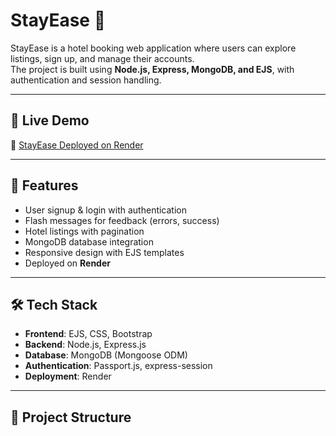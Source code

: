 # StayEase 🏨

StayEase is a hotel booking web application where users can explore listings, sign up, and manage their accounts.  
The project is built using **Node.js, Express, MongoDB, and EJS**, with authentication and session handling.

---

## 🚀 Live Demo
🔗 [StayEase Deployed on Render](https://stayease-jegu.onrender.com/)

---

## 📌 Features
- User signup & login with authentication
- Flash messages for feedback (errors, success)
- Hotel listings with pagination
- MongoDB database integration
- Responsive design with EJS templates
- Deployed on **Render**

---

## 🛠️ Tech Stack
- **Frontend**: EJS, CSS, Bootstrap
- **Backend**: Node.js, Express.js
- **Database**: MongoDB (Mongoose ODM)
- **Authentication**: Passport.js, express-session
- **Deployment**: Render

---

## 📂 Project Structure
